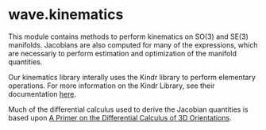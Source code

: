 # wave.kinematics

This module contains methods to perform kinematics on SO(3) and SE(3) manifolds. Jacobians are also computed for many of the expressions, which are necessariy to perform estimation and optimization of the manifold quantities.

Our kinematics library interally uses the Kindr library to perform elementary operations.  For more information on the Kindr Library, see their documentation [here](http://docs.leggedrobotics.com/kindr/).


Much of the differential calculus used to derive the Jacobian quantities is based upon [A Primer on the Differential Calculus of 3D Orientations](https://arxiv.org/find/cs/1/au:+Sommer_H/0/1/0/all/0/1).
